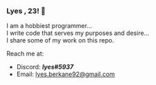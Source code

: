 ### Lyes , 23! 👋

<!--
**lskibu/lskibu** is a ✨ _special_ ✨ repository because its `README.md` (this file) appears on your GitHub profile.

Here are some ideas to get you started:

- 🔭 I’m currently working on ...
- 🌱 I’m currently learning ...
- 👯 I’m looking to collaborate on ...
- 🤔 I’m looking for help with ...
- 💬 Ask me about ...
- 📫 How to reach me: ...
- 😄 Pronouns: ...
- ⚡ Fun fact: ...
-->

I am a hobbiest programmer... <br>
I write code that serves my purposes and desire... <br>
I share some of my work on this repo.<br>

Reach me at:
  - Discord: ***lyes#5937***
  - Email: <lyes.berkane92@gmail.com>
  
 

